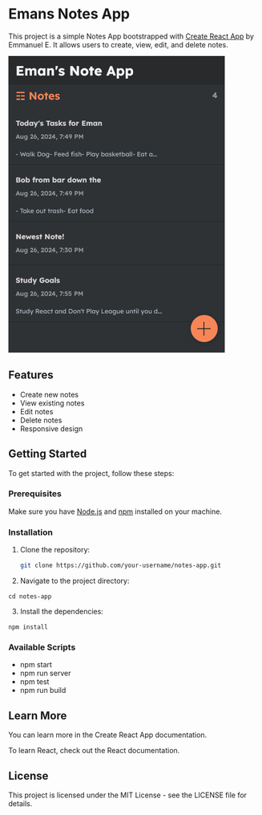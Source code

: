# Emans Notes App

This project is a simple Notes App bootstrapped with [Create React App](https://github.com/facebook/create-react-app) by Emmanuel E. It allows users to create, view, edit, and delete notes.

![Notes App Screenshot](https://github.com/Emmanuel747/emans-note-app/blob/master/src/assets/EmansNoteAppHomePage.png?raw=true)

## Features

- Create new notes
- View existing notes
- Edit notes
- Delete notes
- Responsive design

## Getting Started

To get started with the project, follow these steps:

### Prerequisites

Make sure you have [Node.js](https://nodejs.org/) and [npm](https://www.npmjs.com/) installed on your machine.

### Installation

1. Clone the repository:

   ```sh
   git clone https://github.com/your-username/notes-app.git
   ```

2. Navigate to the project directory:

```
cd notes-app
```

3. Install the dependencies:

```
npm install
```

### Available Scripts

- npm start
- npm run server
- npm test
- npm run build

## Learn More

You can learn more in the Create React App documentation.

To learn React, check out the React documentation.

## License

This project is licensed under the MIT License - see the LICENSE file for details.
